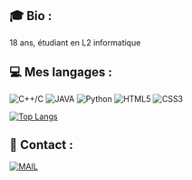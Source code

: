 
## 🎓 Bio :

18 ans, étudiant en L2 informatique

## 💻 Mes langages : 
![C++/C](https://img.shields.io/badge/-C++/C-1365FF?style=for-the-badge&logo=C%2B%2B&logoColor=white)
![JAVA](https://img.shields.io/badge/-JAVA-critical?style=for-the-badge&logo=Java&logoColor=white)
![Python](https://img.shields.io/badge/-Python-DBDB19?style=for-the-badge&logo=Python&logoColor=white)
![HTML5](https://img.shields.io/badge/-HTML5-FE6D02?style=for-the-badge&logo=HTML5&logoColor=white)
![CSS3](https://img.shields.io/badge/-CSS3-00DDD3?style=for-the-badge&logo=CSS3&logoColor=white)

[![Top Langs](https://github-readme-stats.vercel.app/api/top-langs/?username=Croo-Z)](https://github.com/anuraghazra/github-readme-stats)

## 📜 Contact :

[![MAIL](https://img.shields.io/badge/-MAIL-000000?style=for-the-badge&logo=Gmail&logoColor=white)](mailto:crez1908@gmail.com)

